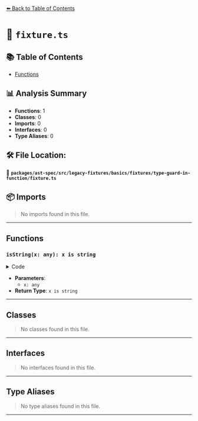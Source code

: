 [⬅️ Back to Table of Contents](../../../../../../../index.md)

# 📄 `fixture.ts`

## 📚 Table of Contents

- [Functions](#functions)

## 📊 Analysis Summary

- **Functions**: 1
- **Classes**: 0
- **Imports**: 0
- **Interfaces**: 0
- **Type Aliases**: 0

## 🛠️ File Location:
📂 **`packages/ast-spec/src/legacy-fixtures/basics/fixtures/type-guard-in-function/fixture.ts`**

## 📦 Imports

> No imports found in this file.


---

## Functions

### `isString(x: any): x is string`

<details><summary>Code</summary>

```ts
function isString(x: any): x is string {
  return typeof x === 'string';
}
```
</details>

- **Parameters**:
  - `x: any`
- **Return Type**: `x is string`

---

## Classes

> No classes found in this file.


---

## Interfaces

> No interfaces found in this file.


---

## Type Aliases

> No type aliases found in this file.


---
